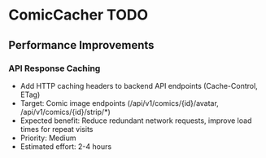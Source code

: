 # ComicCacher TODO

## Performance Improvements

### API Response Caching
- Add HTTP caching headers to backend API endpoints (Cache-Control, ETag)
- Target: Comic image endpoints (/api/v1/comics/{id}/avatar, /api/v1/comics/{id}/strip/*)
- Expected benefit: Reduce redundant network requests, improve load times for repeat visits
- Priority: Medium
- Estimated effort: 2-4 hours
